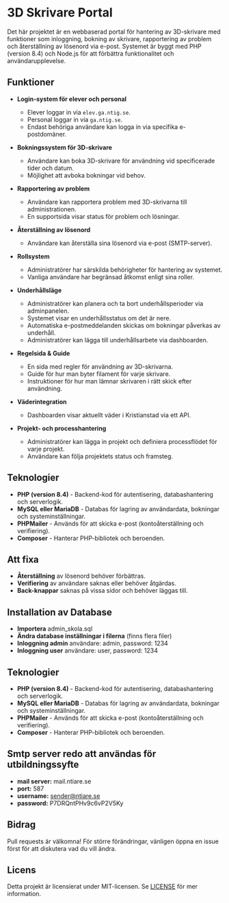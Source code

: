 # 3D Skrivare Portal

Det här projektet är en webbaserad portal för hantering av 3D-skrivare med funktioner som inloggning, bokning av skrivare, rapportering av problem och återställning av lösenord via e-post. Systemet är byggt med PHP (version 8.4) och Node.js för att förbättra funktionalitet och användarupplevelse.

## Funktioner

- **Login-system för elever och personal**
  - Elever loggar in via `elev.ga.ntig.se`.
  - Personal loggar in via `ga.ntig.se`.
  - Endast behöriga användare kan logga in via specifika e-postdomäner.

- **Bokningssystem för 3D-skrivare**
  - Användare kan boka 3D-skrivare för användning vid specificerade tider och datum.
  - Möjlighet att avboka bokningar vid behov.
  
- **Rapportering av problem**
  - Användare kan rapportera problem med 3D-skrivarna till administrationen.
  - En supportsida visar status för problem och lösningar.

- **Återställning av lösenord**
  - Användare kan återställa sina lösenord via e-post (SMTP-server).

- **Rollsystem**
  - Administratörer har särskilda behörigheter för hantering av systemet.
  - Vanliga användare har begränsad åtkomst enligt sina roller.

- **Underhållsläge**
  - Administratörer kan planera och ta bort underhållsperioder via adminpanelen.
  - Systemet visar en underhållsstatus om det är nere.
  - Automatiska e-postmeddelanden skickas om bokningar påverkas av underhåll.
  - Administratörer kan lägga till underhållsarbete via dashboarden.

- **Regelsida & Guide**
  - En sida med regler för användning av 3D-skrivarna.
  - Guide för hur man byter filament för varje skrivare.
  - Instruktioner för hur man lämnar skrivaren i rätt skick efter användning.

- **Väderintegration**
  - Dashboarden visar aktuellt väder i Kristianstad via ett API.

- **Projekt- och processhantering**
  - Administratörer kan lägga in projekt och definiera processflödet för varje projekt.
  - Användare kan följa projektets status och framsteg.

## Teknologier

- **PHP (version 8.4)** - Backend-kod för autentisering, databashantering och serverlogik.
- **MySQL eller MariaDB** - Databas för lagring av användardata, bokningar och systeminställningar.
- **PHPMailer** - Används för att skicka e-post (kontoåterställning och verifiering).
- **Composer** - Hanterar PHP-bibliotek och beroenden.

## Att fixa

- **Återställning** av lösenord behöver förbättras.
- **Verifiering** av användare saknas eller behöver åtgärdas.
- **Back-knappar** saknas på vissa sidor och behöver läggas till.

## Installation av Database

- **Importera** admin_skola.sql
- **Ändra database inställningar i filerna** (finns flera filer)
- **Inloggning admin** användare: admin, password: 1234
- **Inloggning user** användare: user, password: 1234

## Teknologier

- **PHP (version 8.4)** - Backend-kod för autentisering, databashantering och serverlogik.
- **MySQL eller MariaDB** - Databas för lagring av användardata, bokningar och systeminställningar.
- **PHPMailer** - Används för att skicka e-post (kontoåterställning och verifiering).
- **Composer** - Hanterar PHP-bibliotek och beroenden.

## Smtp server redo att användas för utbildningssyfte
- **mail server:** mail.ntiare.se
- **port:** 587
- **username:** sender@ntiare.se
- **password:** P7DRQntPHv9c6vP2V5Ky


## Bidrag

Pull requests är välkomna! För större förändringar, vänligen öppna en issue först för att diskutera vad du vill ändra.

## Licens

Detta projekt är licensierat under MIT-licensen. Se [LICENSE](LICENSE) för mer information.
